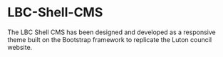 # LBC-Shell-CMS
The LBC Shell CMS has been designed and developed as a responsive theme built on the Bootstrap framework to replicate the Luton council website.

